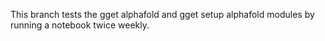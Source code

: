 This branch tests the gget alphafold and gget setup alphafold modules by running a notebook twice weekly.
